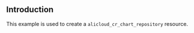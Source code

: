 ## Introduction

This example is used to create a `alicloud_cr_chart_repository` resource.

<!-- BEGIN_TF_DOCS -->

<!-- END_TF_DOCS -->

